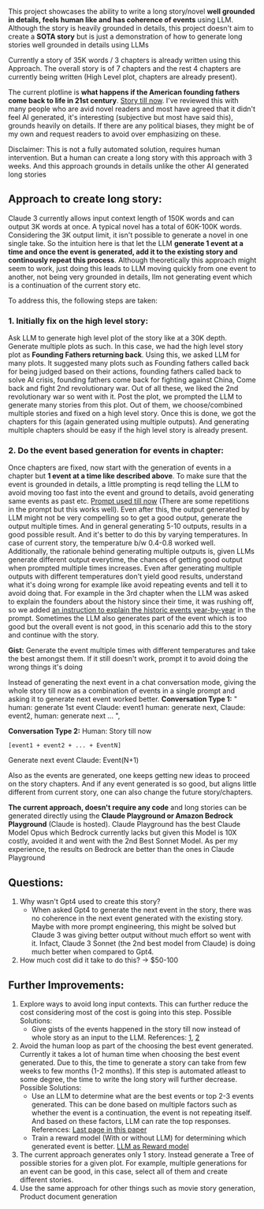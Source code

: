 This project showcases the ability to write a long story/novel **well grounded in details, feels human like and has coherence of events** using LLM. Although the story is heavily grounded in details, this project doesn't aim to create a **SOTA story** but is just a demonstration of how to generate long stories well grounded in details using LLMs

Currently a story of 35K words / 3 chapters is already written using this Approach. The overall story is of 7 chapters and the rest 4 chapters are currently being written (High Level plot, chapters are already present). 

The current plotline is **what happens if the American founding fathers come back to life in 21st century**. [Story till now](https://github.com/desik1998/NovelWithLLMs/blob/main/Novel.md). I've reviewed this with many people who are avid novel readers and most have agreed that it didn't feel AI generated, it's interesting (subjective but most have said this), grounds heavily on details. If there are any political biases, they might be of my own and request readers to avoid over emphasizing on these.

Disclaimer: This is not a fully automated solution, requires human intervention. But a human can create a long story with this approach with 3 weeks. And this approach grounds in details unlike the other AI generated long stories

## Approach to create long story:
Claude 3 currently allows input context length of 150K words and can output 3K words at once. A typical novel has a total of 60K-100K words. Considering the 3K output limit, it isn't possible to generate a novel in one single take. So the intuition here is that let the LLM **generate 1 event at a time and once the event is generated, add it to the existing story and continously repeat this process**. Although theoretically this approach might seem to work, just doing this leads to LLM moving quickly from one event to another, not being very grounded in details, llm not generating event which is a continuation of the current story etc. 

To address this, the following steps are taken:
### 1. Initially fix on the high level story:
Ask LLM to generate high level plot of the story like at a 30K depth. Generate multiple plots as such. In this case, we had the high level story plot as **Founding Fathers returning back**. Using this, we asked LLM for many plots. It suggested many plots such as Founding fathers called back for being judged based on their actions, founding fathers called back to solve AI crisis, founding fathers come back for fighting against China, Come back and fight 2nd revolutionary war. Out of all these, we liked the 2nd revolutionary war so went with it. Post the plot, we prompted the LLM to generate many stories from this plot. Out of them, we choose/combined multiple stories and fixed on a high level story. Once this is done, we got the chapters for this (again generated using multiple outputs). And generating multiple chapters should be easy if the high level story is already present. 

### 2. Do the event based generation for events in chapter:
Once chapters are fixed, now start with the generation of events in a chapter but **1 event at a time like described above**. To make sure that the event is grounded in details, a little prompting is reqd telling the LLM to avoid moving too fast into the event and ground to details, avoid generating same events as past etc. [Prompt used till now](https://github.com/desik1998/NovelWithLLMs/blob/main/PROMPT.md) (There are some repetitions in the prompt but this works well). Even after this, the output generated by LLM might not be very compelling so to get a good output, generate the output multiple times. And in general generating 5-10 outputs, results in a good possible result. And it's better to do this by varying temperatures. In case of current story, the temperature b/w 0.4-0.8 worked well. Additionally, the rationale behind generating multiple outputs is, given LLMs generate different output everytime, the chances of getting good output when prompted multiple times increases. Even after generating multiple outputs with different temperatures don't yield good results, understand what it's doing wrong for example like avoid repeating events and tell it to avoid doing that. For example in the 3rd chapter when the LLM was asked to explain the founders about the history since their time, it was rushing off, so we added [an instruction to explain the historic events year-by-year](https://github.com/desik1998/NovelWithLLMs/blob/main/HistoryChapterPrompt.md) in the prompt. Sometimes the LLM also generates part of the event which is too good but the overall event is not good, in this scenario add this to the story and continue with the story. 

**Gist:** Generate the event multiple times with different temperatures and take the best amongst them. If it still doesn't work, prompt it to avoid doing the wrong things it's doing

Instead of generating the next event in a chat conversation mode, giving the whole story till now as a combination of events in a single prompt and asking it to generate next event worked better. 
**Conversation Type 1:**
"
 human: generate 1st event
 Claude: event1
 human: generate next, 
 Claude: event2, 
 human: generate next ...
", 

**Conversation Type 2:**
Human: 
Story till now
```
[event1 + event2 + ... + EventN]
```
Generate next event
Claude: 
Event(N+1)

Also as the events are generated, one keeps getting new ideas to proceed on the story chapters. And if any event generated is so good, but aligns little different from current story, one can also change the future story/chapters.

**The current approach, doesn't require any code** and long stories can be generated directly using the **Claude Playground or Amazon Bedrock Playground** (Claude is hosted). Claude Playground has the best Claude Model Opus which Bedrock currently lacks but given this Model is 10X costly, avoided it and went with the 2nd Best Sonnet Model. As per my experience, the results on Bedrock are better than the ones in Claude Playground

## Questions:
1. Why wasn't Gpt4 used to create this story?
    * When asked Gpt4 to generate the next event in the story, there was no coherence in the next event generated with the existing story. Maybe with more prompt engineering, this might be solved but Claude 3 was giving better output without much effort so went with it. Infact, Claude 3 Sonnet (the 2nd best model from Claude) is doing much better when compared to Gpt4. 
2. How much cost did it take to do this? -> $50-100

## Further Improvements:
1. Explore ways to avoid long input contexts. This can further reduce the cost considering most of the cost is going into this step. Possible Solutions:
   * Give gists of the events happened in the story till now instead of whole story as an input to the LLM. References: [1](https://deepmind.google/research/publications/74917/), [2](https://arxiv.org/html/2310.00785v3)
2. Avoid the human loop as part of the choosing the best event generated. Currently it takes a lot of human time when choosing the best event generated. Due to this, the time to generate a story can take from few weeks to few months (1-2 months). If this step is automated atleast to some degree, the time to write the long story will further decrease. Possible Solutions:
   * Use an LLM to determine what are the best events or top 2-3 events generated. This can be done based on multiple factors such as whether the event is a continuation, the event is not repeating itself. And based on these factors, LLM can rate the top responses. References: [Last page in this paper](https://huggingface.co/papers/2308.06259)
   * Train a reward model (With or without LLM) for determining which generated event is better. [LLM as Reward model](https://arxiv.org/html/2401.10020v1)
3. The current approach generates only 1 story. Instead generate a Tree of possible stories for a given plot. For example, multiple generations for an event can be good, in this case, select all of them and create different stories.
4. Use the same approach for other things such as movie story generation, Product document generation
